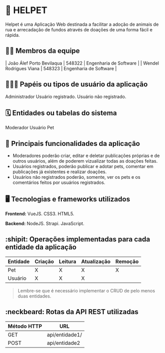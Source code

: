# :checkered_flag: HELPET

Helpet é uma Aplicação Web destinada a facilitar a adoção de animais de rua e arrecadação de fundos através de doações de uma forma fácil e rápida.

## :technologist: Membros da equipe

| João Álef Porto Bevilaqua | 548322 | Engenharia de Software |
| Wendel Rodrigues Viana    | 548323 | Engenharia de Software |

## :people_holding_hands: Papéis ou tipos de usuário da aplicação

Administrador
Usuário registrado.
Usuário não registrado.

## :spiral_calendar: Entidades ou tabelas do sistema

Moderador
Usuário
Pet

## :triangular_flag_on_post:	 Principais funcionalidades da aplicação

<ul>
    <li>Moderadores poderão criar, editar e deletar publicações próprias e de outros usuários, além de poderem vizualizar todas as doações feitas.
    <li>Usuários registrados, poderão publicar e adotar pets, comentar em publicações já existentes e realizar doações.
    <li>Usuários não registrados poderão, somente, ver os pets e os comentários feitos por usuários registrados.
</ul>

## :desktop_computer: Tecnologias e frameworks utilizados

**Frontend:** 
VueJS. CSS3. HTML5.

**Backend:**
NodeJS. Strapi. JavaScript.

## :shipit: Operações implementadas para cada entidade da aplicação


| Entidade | Criação | Leitura | Atualização | Remoção |
| --- | --- | --- | --- | --- |
| Pet | X | X | X | X |
| Usuário | X | X | X |  |

> Lembre-se que é necessário implementar o CRUD de pelo menos duas entidades.

## :neckbeard: Rotas da API REST utilizadas

| Método HTTP | URL |
| --- | --- |
| GET | api/entidade1/|
| POST | api/entidade2 |

